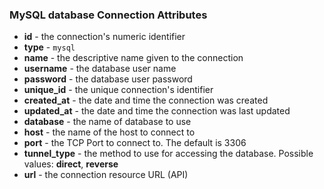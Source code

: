 ### MySQL database Connection Attributes

* **id** - the connection's numeric identifier
* **type** - `mysql`
* **name** - the descriptive name given to the connection
* **username** - the database user name
* **password** - the database user password
* **unique_id** - the unique connection's identifier
* **created_at** - the date and time the connection was created
* **updated_at** - the date and time the connection was last updated
* **database** - the name of database to use
* **host** - the name of the host to connect to
* **port** - the TCP Port to connect to. The default is 3306
* **tunnel_type** - the method to use for accessing the database. Possible values: **direct**, **reverse**
* **url** - the connection resource URL (API)
